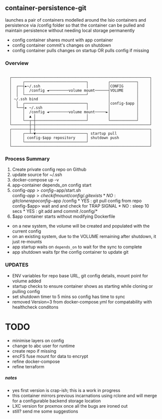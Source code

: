 ## container-persistence-git

launches a pair of containers modelled around the lsio containers and persistence via /config folder so that the container can be pulled and maintain persistence without needing local storage permanently

- config container shares mount with app container
- config container commit's changes on shutdown
- config container pulls changes on startup OR pulls config if missing



### Overview

```

  ┌───────────────────────────────────────────────────────────────┐
  │     ┌────────────────────────────┐         ┌────────────┐     │
  │  ┌──┤►~/.ssh                     │         │CONFIG      │     │
  │  │  │  /config ◄─────────volume moumt──────┤VOLUME      │     │
  │  │  └────────────────────────────┘         │            │     │
  │ ~/.ssh bind                                │            │     │
  │  │  ┌────────────────────────────┐         │config-$app │     │
  │  └──┤► ~/.ssh                    │         │            │     │
  │     │  /config ◄─────────volume mount─────►│            │     │
  │     │  ▲ │                       │         │            │     │
  │     └──┬─┼───────────────────────┘         └────────────┘     │
  └────────┼─┼────────────────────────────────────────────────────┘
  ┌────────┼─┼────────────────────────────────────────────────────┐
  │     ┌──┴─▼───────────────────────┐ startup pull               │
  │     │ config-$app repository     │ shutdown push              │
  │     └────────────────────────────┘                            │
  └───────────────────────────────────────────────────────────────┘

```

### Process Summary

1. Create private config repo on Github
2. update source for ~/.ssh 
3. docker-compose up -v
4. app-container depends_on config start
5. config-$app> config-$app/start.sh	
   config-$app> check if mount /config/.git exists
		* NO  : git clone repo config-$app /config
		* YES : git pull config from repo
   config-$app> wait and and check for TRAP SIGNAL
		* NO  : sleep 10 secs
		* YES : git add amd commit /config/*
6.	$app container starts without modifying Dockerfile



* on a new system, the volume will be created and populated with the current config 
* on an existing system, due to the VOLUME remaining after shutdown, it just re-mounts
* app startup waits on ` depends_on ` to wait for the sync to complete
* app shutdown waits fpr the config container to update git


### UPDATES

- ENV variables for repo base URL, git config details, mount point for volume added
- startup checks to ensure container shows as starting while cloning or pulling config
- set shutdown timer to 5 mins so config has time to sync
- removed Version=3 from docker-compose.yml for compatability with healthcheck conditons 
 

# TODO

* minimise layers on config
* change to abc user for runtime
* create repo if missing
* encFS fuse mount for data to encrypt
* refine docker-compose 
* refine terraform

##### notes

- yes first version is crap-ish; this is a work in progress
- this container mirrors previous incarnations using rclone and will merge for a configurable backend storage location
- LXC version for proxmox once all the bugs are ironed out
- still? send me some suggestions 
